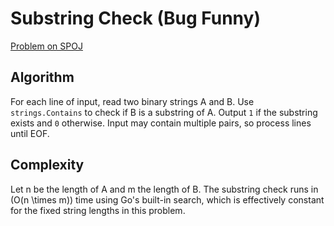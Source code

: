 # Substring Check (Bug Funny)

[Problem on SPOJ](https://www.spoj.com/problems/SBSTR1/)

## Algorithm

For each line of input, read two binary strings A and B. Use `strings.Contains` to check if B is a substring of A. Output `1` if the substring exists and `0` otherwise. Input may contain multiple pairs, so process lines until EOF.

## Complexity

Let n be the length of A and m the length of B. The substring check runs in \(O(n \times m)\) time using Go's built-in search, which is effectively constant for the fixed string lengths in this problem.
